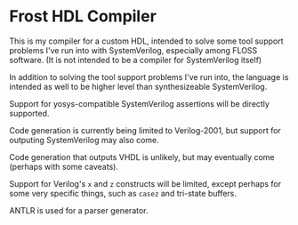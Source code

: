 # Frost HDL Compiler
This is my compiler for a custom HDL, intended to solve some tool support
problems I've run into with SystemVerilog, especially among FLOSS software.
(It is not intended to be a compiler for SystemVerilog itself)

In addition to solving the tool support problems I've run into, the
language is intended as well to be higher level than synthesizeable
SystemVerilog.

Support for yosys-compatible SystemVerilog assertions will be directly
supported.

Code generation is currently being limited to Verilog-2001, but support for
outputing SystemVerilog may also come.

Code generation that outputs VHDL is unlikely, but may eventually come
(perhaps with some caveats).


Support for Verilog's `x` and `z` constructs will be limited, except
perhaps for some very specific things, such as `casez` and tri-state
buffers.

ANTLR is used for a parser generator.
